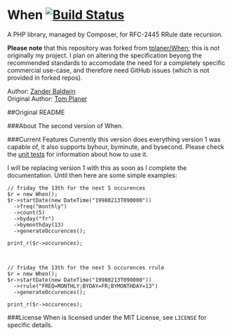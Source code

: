 # When [![Build Status](https://travis-ci.org/mynameiszanders/when.png?branch=develop)](https://travis-ci.org/mynameiszanders/when)

A PHP library, managed by Composer, for RFC-2445 RRule date recursion.

**Please note** that this repository was forked from [tplaner/When](https://github.com/tplaner/When); this is not
originally my project. I plan on altering the specification beyong the recommended standards to accomodate the need for
a completely specific commercial use-case, and therefore need GitHub issues (which is not provided in forked repos).

Author: [Zander Baldwin](https://github.com/mynameiszanders)<br />
Original Author: [Tom Planer](https://github.com/tplaner)

##Original README

###About
The second version of When.

###Current Features
Currently this version does everything version 1 was capable of, it also supports byhour, byminute, and bysecond. Please check the [unit tests](https://github.com/tplaner/When/tree/develop/tests) for information about how to use it.

I will be replacing version 1 with this as soon as I complete the documentation. Until then here are some simple examples:

    // friday the 13th for the next 5 occurences
    $r = new When();
    $r->startDate(new DateTime("19980213T090000"))
      ->freq("monthly")
      ->count(5)
      ->byday("fr")
      ->bymonthday(13)
      ->generateOccurences();

    print_r($r->occurences);



    // friday the 13th for the next 5 occurences rrule
    $r = new When();
    $r->startDate(new DateTime("19980213T090000"))
      ->rrule("FREQ=MONTHLY;BYDAY=FR;BYMONTHDAY=13")
      ->generateOccurences();

    print_r($r->occurences);

###License
When is licensed under the MIT License, see `LICENSE` for specific details.
